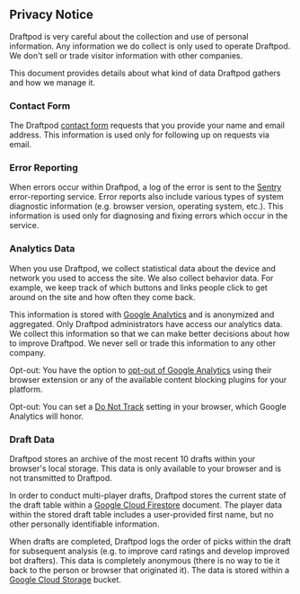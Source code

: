 ## Privacy Notice

Draftpod is very careful about the collection and use of personal information. Any information we do collect is only used to operate Draftpod. We don't sell or trade visitor information with other companies.

This document provides details about what kind of data Draftpod gathers and how we manage it.

### Contact Form

The Draftpod [contact form](/guide#contact/) requests that you provide your name and email address. This information is used only for following up on requests via email. 

### Error Reporting

When errors occur within Draftpod, a log of the error is sent to the [Sentry](https://sentry.io/) error-reporting service. Error reports also include various types of system diagnostic information (e.g. browser version, operating system, etc.). This information is used only for diagnosing and fixing errors which occur in the service.

### Analytics Data

When you use Draftpod, we collect statistical data about the device and network you used to access the site. We also collect behavior data. For example, we keep track of which buttons and links people click to get around on the site and how often they come back.

This information is stored with [Google Analytics](https://en.wikipedia.org/wiki/Google_Analytics) and is anonymized and aggregated. Only Draftpod administrators have access our analytics data. We collect this information so that we can make better decisions about how to improve Draftpod. We never sell or trade this information to any other company.

Opt-out: You have the option to [opt-out of Google Analytics](https://tools.google.com/dlpage/gaoptout) using their browser extension or any of the available content blocking plugins for your platform.

Opt-out: You can set a [Do Not Track](https://allaboutdnt.com/) setting in your browser, which Google Analytics will honor.

### Draft Data

Draftpod stores an archive of the most recent 10 drafts within your browser's local storage. This data is only available to your browser and is not transmitted to Draftpod.

In order to conduct multi-player drafts, Draftpod stores the current state of the draft table within a [Google Cloud Firestore](https://cloud.google.com/firestore/) document. The player data within the stored draft table includes a user-provided first name, but no other personally identifiable information.

When drafts are completed, Draftpod logs the order of picks within the draft for subsequent analysis (e.g. to improve card ratings and develop improved bot drafters). This data is completely anonymous (there is no way to tie it back to the person or browser that originated it). The data is stored within a [Google Cloud Storage](https://cloud.google.com/storage/) bucket.

